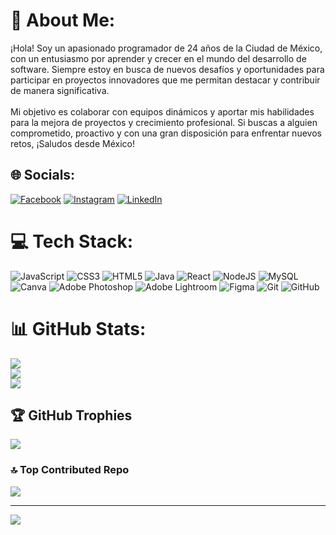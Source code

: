 # 💫 About Me:
¡Hola! Soy un apasionado programador de 24 años de la Ciudad de México, con un entusiasmo por aprender y crecer en el mundo del desarrollo de software. Siempre estoy en busca de nuevos desafíos y oportunidades para participar en proyectos innovadores que me permitan destacar y contribuir de manera significativa. <br><br>Mi objetivo es colaborar con equipos dinámicos y aportar mis habilidades para la mejora de proyectos y crecimiento profesional. Si buscas a alguien comprometido, proactivo y con una gran disposición para enfrentar nuevos retos, ¡Saludos desde México!


## 🌐 Socials:
[![Facebook](https://img.shields.io/badge/Facebook-%231877F2.svg?logo=Facebook&logoColor=white)](https://facebook.com/MiguelCruz) [![Instagram](https://img.shields.io/badge/Instagram-%23E4405F.svg?logo=Instagram&logoColor=white)](https://instagram.com/miguelagczarr) [![LinkedIn](https://img.shields.io/badge/LinkedIn-%230077B5.svg?logo=linkedin&logoColor=white)](https://linkedin.com/in/MiguelArredondo) 

# 💻 Tech Stack:
![JavaScript](https://img.shields.io/badge/javascript-%23323330.svg?style=for-the-badge&logo=javascript&logoColor=%23F7DF1E) ![CSS3](https://img.shields.io/badge/css3-%231572B6.svg?style=for-the-badge&logo=css3&logoColor=white) ![HTML5](https://img.shields.io/badge/html5-%23E34F26.svg?style=for-the-badge&logo=html5&logoColor=white) ![Java](https://img.shields.io/badge/java-%23ED8B00.svg?style=for-the-badge&logo=openjdk&logoColor=white) ![React](https://img.shields.io/badge/react-%2320232a.svg?style=for-the-badge&logo=react&logoColor=%2361DAFB) ![NodeJS](https://img.shields.io/badge/node.js-6DA55F?style=for-the-badge&logo=node.js&logoColor=white) ![MySQL](https://img.shields.io/badge/mysql-4479A1.svg?style=for-the-badge&logo=mysql&logoColor=white) ![Canva](https://img.shields.io/badge/Canva-%2300C4CC.svg?style=for-the-badge&logo=Canva&logoColor=white) ![Adobe Photoshop](https://img.shields.io/badge/adobe%20photoshop-%2331A8FF.svg?style=for-the-badge&logo=adobe%20photoshop&logoColor=white) ![Adobe Lightroom](https://img.shields.io/badge/Adobe%20Lightroom-31A8FF.svg?style=for-the-badge&logo=Adobe%20Lightroom&logoColor=white) ![Figma](https://img.shields.io/badge/figma-%23F24E1E.svg?style=for-the-badge&logo=figma&logoColor=white) ![Git](https://img.shields.io/badge/git-%23F05033.svg?style=for-the-badge&logo=git&logoColor=white) ![GitHub](https://img.shields.io/badge/github-%23121011.svg?style=for-the-badge&logo=github&logoColor=white)
# 📊 GitHub Stats:
![](https://github-readme-stats.vercel.app/api?username=miguelagcz&theme=chartreuse-dark&hide_border=false&include_all_commits=true&count_private=false)<br/>
![](https://github-readme-streak-stats.herokuapp.com/?user=miguelagcz&theme=chartreuse-dark&hide_border=false)<br/>
![](https://github-readme-stats.vercel.app/api/top-langs/?username=miguelagcz&theme=chartreuse-dark&hide_border=false&include_all_commits=true&count_private=false&layout=compact)

## 🏆 GitHub Trophies
![](https://github-profile-trophy.vercel.app/?username=miguelagcz&theme=dark_dimmed&no-frame=true&no-bg=true&margin-w=4)

### 🔝 Top Contributed Repo
![](https://github-contributor-stats.vercel.app/api?username=miguelagcz&limit=5&theme=dark&combine_all_yearly_contributions=true)

---
[![](https://visitcount.itsvg.in/api?id=miguelagcz&icon=0&color=0)](https://visitcount.itsvg.in)

<!-- Proudly created with GPRM ( https://gprm.itsvg.in ) -->
